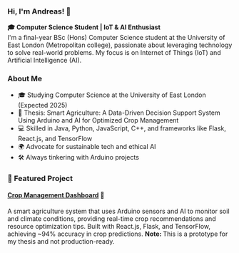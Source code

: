 ### Hi, I'm Andreas! 👋
<b>🎓 Computer Science Student | IoT & AI Enthusiast </b><br>
I'm a final-year BSc (Hons) Computer Science student at the University of East London (Metropolitan college), passionate about leveraging technology to solve real-world problems. My focus is on Internet of Things (IoT) and Artificial Intelligence (AI).

###  About Me
- 🎓 Studying Computer Science at the University of East London (Expected 2025)
- 🔬 Thesis: Smart Agriculture: A Data-Driven Decision Support System Using Arduino and AI for Optimized Crop Management
- 💻 Skilled in Java, Python, JavaScript, C++, and frameworks like Flask, React.js, and TensorFlow
- 🌍 Advocate for sustainable tech and ethical AI
- 🛠️ Always tinkering with Arduino projects

### 🚀 Featured Project
#### [Crop Management Dashboard](https://github.com/Evang2/crop-management-dashboard) 🌾
A smart agriculture system that uses Arduino sensors and AI to monitor soil and climate conditions, providing real-time crop recommendations and resource optimization tips. Built with React.js, Flask, and TensorFlow, achieving ~94% accuracy in crop predictions.
<b> Note: </b> This is a prototype for my thesis and not production-ready.




